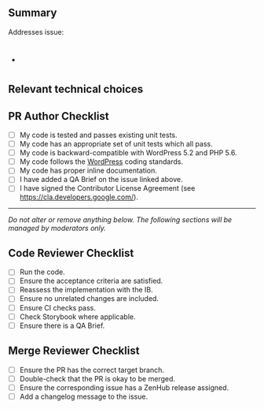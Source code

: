 ## Summary

<!-- Please reference the issue this PR addresses in the following list. -->
Addresses issue:

- #

## Relevant technical choices

<!-- Please describe your changes. -->

## PR Author Checklist

- [ ] My code is tested and passes existing unit tests.
- [ ] My code has an appropriate set of unit tests which all pass.
- [ ] My code is backward-compatible with WordPress 5.2 and PHP 5.6.
- [ ] My code follows the [WordPress](https://make.wordpress.org/core/handbook/best-practices/coding-standards/) coding standards.
- [ ] My code has proper inline documentation.
- [ ] I have added a QA Brief on the issue linked above.
- [ ] I have signed the Contributor License Agreement (see <https://cla.developers.google.com/>).

---------------

_Do not alter or remove anything below. The following sections will be managed by moderators only._

## Code Reviewer Checklist

- [ ] Run the code.
- [ ] Ensure the acceptance criteria are satisfied.
- [ ] Reassess the implementation with the IB.
- [ ] Ensure no unrelated changes are included.
- [ ] Ensure CI checks pass.
- [ ] Check Storybook where applicable.
- [ ] Ensure there is a QA Brief.

## Merge Reviewer Checklist

- [ ] Ensure the PR has the correct target branch.
- [ ] Double-check that the PR is okay to be merged.
- [ ] Ensure the corresponding issue has a ZenHub release assigned.
- [ ] Add a changelog message to the issue.
